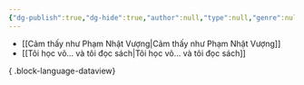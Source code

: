 ```yaml
---
{"dg-publish":true,"dg-hide":true,"author":null,"type":null,"genre":null,"tags":null,"title":"Funny","permalink":"/funny/","hide":true,"dgPassFrontmatter":true}
---
```



- [[Cảm thấy như Phạm Nhật Vượng\|Cảm thấy như Phạm Nhật Vượng]]
- [[Tôi học võ… và tôi đọc sách\|Tôi học võ… và tôi đọc sách]]

{ .block-language-dataview}
